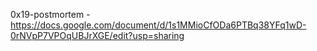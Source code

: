 0x19-postmortem - https://docs.google.com/document/d/1s1MMioCfODa6PTBq38YFq1wD-0rNVpP7VPOqUBJrXGE/edit?usp=sharing
